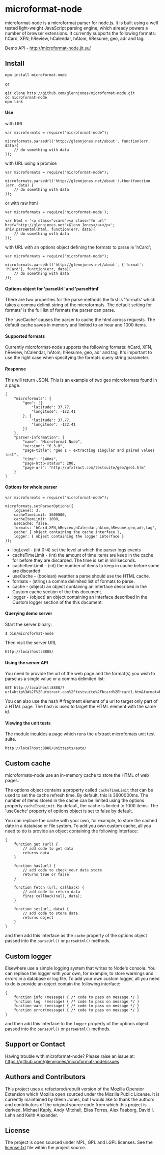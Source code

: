 # microformat-node

microformat-node is a microformat parser for node.js. It is built using a well tested light-weight JavaScript parsing engine, which already powers a number of browser extensions. It currently supports the following formats: hCard, XFN, hReview, hCalendar, hAtom, hResume, geo, adr and tag.


Demo API - http://microformat-node.jit.su/


## Install

    npm install microformat-node

or

    git clone http://github.com/glennjones/microformat-node.git
    cd microformat-node
    npm link


#### Use

with URL

    var microformats = require("microformat-node");

    microformats.parseUrl('http://glennjones.net/about', function(err, data){
        // do something with data
    });


with URL using a promise

    var microformats = require("microformat-node");

    microformats.parseUrl('http://glennjones.net/about').then(function (err, data) {
        // do something with data
    });


or with raw html

    var microformats = require('microformat-node');

    var html = '<p class="vcard"><a class="fn url" href="http://glennjones.net">Glenn Jones</a></p>';
    shiv.parseHtml(html, function(err, data){
        // do something with data
    });


with URL with an options object defining the formats to parse ie 'hCard';

    var microformats = require("microformat-node");

    microformats.parseUrl('http://glennjones.net/about', {'format': 'hCard'}, function(err, data){
        // do something with data
    });


#### Options  object for 'parseUrl' and 'parseHtml'

There are two properties for the parse methods the first is 'formats' which takes a comma delimit string of the microformats. The default setting for formats' is the full list of formats the parser can parse.

The 'useCache' causes the parser to cache the html across requests. The default cache saves in memory and limited to an hour and 1000 items.  


#### Supported formats

Currently microformat-node supports the following formats: hCard, XFN, hReview, hCalendar, hAtom, hResume, geo, adr and tag. It's important to use the right case when specifying the formats query string parameter.


#### Response 

This will return JSON. This is an example of two geo microformats found in a page.

    
    {
        "microformats": {
            "geo": [{
                "latitude": 37.77,
                "longitude": -122.41
            }, {
                "latitude": 37.77,
                "longitude": -122.41
            }]
        },
        "parser-information": {
            "name": "Microformat Node",
            "version": "0.3.0",
            "page-title": "geo 1 - extracting singular and paired values test",
            "time": "140ms",
            "page-http-status": 200,
            "page-url": "http://ufxtract.com/testsuite/geo/geo1.htm"
        }
    }
  

#### Options for whole parser

    var microformats = require("microformat-node");
    
    microformats.setParserOptions({
        logLevel: 3,
        cacheTimeLimit: 3600000, 
        cacheItemLimit: 1000,
        useCache: false,
        formats: 'hCard,XFN,hReview,hCalendar,hAtom,hResume,geo,adr,tag',
        cache: { object containing the cache interface },
        logger: { object containing the logger interface }
    });
    
* logLevel - (int 0-4) set the level at which the parser logs events
* cacheTimeLimit - (int) the amount of time items are keep in the cache for before they are discarded. The time is set in milliseconds.
* cacheItemLimit - (int) the number of items to keep in cache before some are discarded
* useCache - (boolean) weather a parse should use the HTML cache. 
* formats - (string) a comma delimited list of formats to parse. 
* cache - (object) an object containing an interface described in the Custom cache section of the this document.
* logger - (object) an object containing an interface described in the Custom logger section of the this document. 


#### Querying demo server

Start the server binary:

    $ bin/microformat-node

Then visit the server URL

    http://localhost:8888/


#### Using the server API    

You need to provide the url of the web page and the format(s) you wish to parse as a single value or a comma delimited list:

    GET http://localhost:8888/?url=http%3A%2F%2Fufxtract.com%2Ftestsuite%2Fhcard%2Fhcard1.htm&format=hCard

You can also use the hash # fragment element of a url to target only part of a HTML page. The hash is used to target the HTML element with the same id. 


#### Viewing the unit tests

The module inculdes a page which runs the ufxtract microfomats unit test suite. 

    http://localhost:8888/unittests/auto/


## Custom cache

microformats-node use an in-memory cache to store the HTML of web pages.

The options object contains a property called `cacheTimeLimit` that can be used to set the cache refresh time. By default, this is 3600000ms. The number of items stored in the cache can be limited using the options property `cacheItemLimit`. By default, the cache is limited to 1000 items. The 'useCache' property of options object is set to false by default.

You can replace the cache with your own, for example, to store the cached date in a database or file system. To add you own custom cache, all you need to do is provide an object containing the following interface:

    {
        function get (url) {
            // add code to get data
            returns data
        }

        function has(url) {
            // add code to check your data store
            returns true or false
        }

        function fetch (url, callback) {
            // add code to return data
            fires callback(null, data);
        }

        function set(url, data) {
            // add code to store data
            returns object
        }
    }

and then add this interface as the `cache` property of the options object passed into the `parseUrl()` or `parseHtml()` methods.


## Custom logger

Elsewhere use a simple logging system that writes to Node's console. You can replace the logger with your own, for example, to store warnings and errors in a database or log file. To add your own custom logger, all you need to do is provide an object contain the following interface:

    {
        function info (message) { /* code to pass on message */ }
        function log  (message) { /* code to pass on message */ }
        function warn (message) { /* code to pass on message */ }
        function error(message) { /* code to pass on message */ }
    }

and then add this interface to the `logger` property of the options object passed into the `parseUrl()` or `parseHtml()` methods.



## Support or Contact

Having trouble with microformat-node? Please raise an issue at: https://github.com/glennjones/microformat-node/issues


## Authors and Contributors

This project uses a refactored/rebuilt version of the Mozilla Operator Extension which Mozilla open sourced under the Mozilla Public License. It is currently maintained by Glenn Jones, but I would like to thank the authors and contributors of the original source code from which this project is derived. Michael Kaply, Andy Mitchell, Elias Torres, Alex Faaborg, David I. Lehn and Keith Alexander.


## License

The project is open sourced under MPL, GPL and LGPL licenses. See the [license.txt](https://raw.github.com/glennjones/microformat-node/master/license.txt "license.txt") file within the project source.
